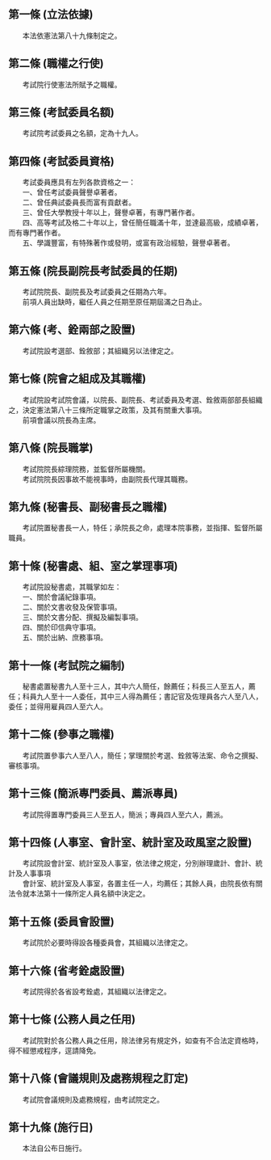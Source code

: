 第一條 (立法依據)
-----------------
　　本法依憲法第八十九條制定之。  


第二條 (職權之行使)
-------------------
　　考試院行使憲法所賦予之職權。  


第三條 (考試委員名額)
---------------------
　　考試院考試委員之名額，定為十九人。  


第四條 (考試委員資格)
---------------------
　　考試委員應具有左列各款資格之一：  
　　一、曾任考試委員聲譽卓著者。  
　　二、曾任典試委員長而富有貢獻者。  
　　三、曾任大學教授十年以上，聲譽卓著，有專門著作者。  
　　四、高等考試及格二十年以上，曾任簡任職滿十年，並達最高級，成績卓著，而有專門著作者。  
　　五、學識豐富，有特殊著作或發明，或富有政治經驗，聲譽卓著者。  


第五條 (院長副院長考試委員的任期)
---------------------------------
　　考試院院長、副院長及考試委員之任期為六年。  
　　前項人員出缺時，繼任人員之任期至原任期屆滿之日為止。  


第六條 (考、銓兩部之設置)
-------------------------
　　考試院設考選部、銓敘部；其組織另以法律定之。  


第七條 (院會之組成及其職權)
---------------------------
　　考試院設考試院會議，以院長、副院長、考試委員及考選、銓敘兩部部長組織之，決定憲法第八十三條所定職掌之政策，及其有關重大事項。  
　　前項會議以院長為主席。  


第八條 (院長職掌)
-----------------
　　考試院院長綜理院務，並監督所屬機關。  
　　考試院院長因事故不能視事時，由副院長代理其職務。  


第九條 (秘書長、副秘書長之職權)
-------------------------------
　　考試院置秘書長一人，特任；承院長之命，處理本院事務，並指揮、監督所屬職員。  


第十條 (秘書處、組、室之掌理事項)
---------------------------------
　　考試院設秘書處，其職掌如左：  
　　一、關於會議紀錄事項。  
　　二、關於文書收發及保管事項。  
　　三、關於文書分配、撰擬及編製事項。  
　　四、關於印信典守事項。  
　　五、關於出納、庶務事項。  


第十一條 (考試院之編制)
-----------------------
　　秘書處置秘書九人至十三人，其中六人簡任，餘薦任；科長三人至五人，薦任；科員九人至十一人委任，其中三人得為薦任；書記官及佐理員各六人至八人，委任；並得用雇員四人至六人。  


第十二條 (參事之職權)
---------------------
　　考試院置參事六人至八人，簡任；掌理關於考選、銓敘等法案、命令之撰擬、審核事項。  


第十三條 (簡派專門委員、薦派專員)
---------------------------------
　　考試院得置專門委員三人至五人，簡派；專員四人至六人，薦派。  


第十四條 (人事室、會計室、統計室及政風室之設置)
-----------------------------------------------
　　考試院設會計室、統計室及人事室，依法律之規定，分別辦理歲計、會計、統計及人事事項  
　　會計室、統計室及人事室，各置主任一人，均薦任；其餘人員，由院長依有關法令就本法第十一條所定人員名額中決定之。  


第十五條 (委員會設置)
---------------------
　　考試院於必要時得設各種委員會，其組織以法律定之。  


第十六條 (省考銓處設置)
-----------------------
　　考試院得於各省設考銓處，其組織以法律定之。  


第十七條 (公務人員之任用)
-------------------------
　　考試院對於各公務人員之任用，除法律另有規定外，如查有不合法定資格時，得不經懲戒程序，逕請降免。  


第十八條 (會議規則及處務規程之訂定)
-----------------------------------
　　考試院會議規則及處務規程，由考試院定之。  


第十九條 (施行日)
-----------------
　　本法自公布日施行。